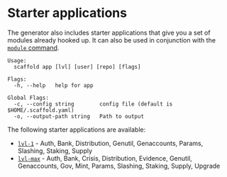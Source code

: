 # Starter applications

The generator also includes starter applications that give you a set of modules already hooked up. It can also be used in conjunction with the [`module` command](./module.md).

```
Usage:
  scaffold app [lvl] [user] [repo] [flags]

Flags:
  -h, --help   help for app

Global Flags:
  -c, --config string        config file (default is $HOME/.scaffold.yaml)
  -o, --output-path string   Path to output
```

The following starter applications are available:

- [`lvl-1`](./lvl-1.md) -  Auth, Bank, Distribution, Genutil, Genaccounts, Params, Slashing, Staking, Supply
- [`lvl-max`](./lvl-max.md) -  Auth, Bank, Crisis, Distribution, Evidence, Genutil, Genaccounts, Gov, Mint, Params, Slashing, Staking, Supply, Upgrade

